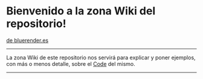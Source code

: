 # Bienvenido a la zona Wiki del repositorio!

[de bluerender.es](https://bluerender.es)

***
La zona Wiki de este repositorio nos servirá para explicar y poner ejemplos, con más o menos detalle, sobre 
el [Code](https://github.com/bluerender/sitio-web/blob/main/function.php) del mismo.

***


